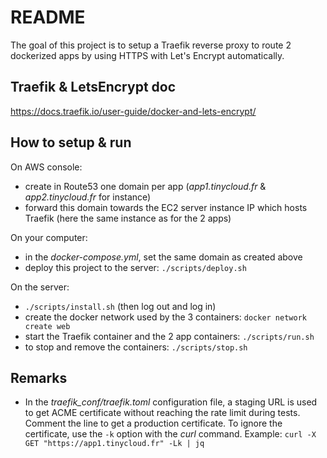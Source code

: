 README
===

The goal of this project is to setup a Traefik reverse proxy to route 2 dockerized apps by using HTTPS with Let's Encrypt automatically.

## Traefik & LetsEncrypt doc
https://docs.traefik.io/user-guide/docker-and-lets-encrypt/


## How to setup & run
On AWS console:
* create in Route53 one domain per app (*app1.tinycloud.fr* & *app2.tinycloud.fr* for instance)
* forward this domain towards the EC2 server instance IP which hosts Traefik (here the same instance as for the 2 apps)

On your computer:
* in the *docker-compose.yml*, set the same domain as created above
* deploy this project to the server: `./scripts/deploy.sh`

On the server:
* `./scripts/install.sh` (then log out and log in)
* create the docker network used by the 3 containers: `docker network create web`
* start the Traefik container and the 2 app containers: `./scripts/run.sh`
* to stop and remove the containers: `./scripts/stop.sh`

## Remarks
* In the *traefik_conf/traefik.toml* configuration file, a staging URL is used to get ACME certificate without reaching the rate limit during tests. Comment the line to get a production 
certificate. To ignore the certificate, use the `-k` option with the *curl* command. Example: `curl -X GET "https://app1.tinycloud.fr" -Lk | jq`